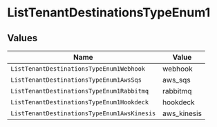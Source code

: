 # ListTenantDestinationsTypeEnum1


## Values

| Name                                        | Value                                       |
| ------------------------------------------- | ------------------------------------------- |
| `ListTenantDestinationsTypeEnum1Webhook`    | webhook                                     |
| `ListTenantDestinationsTypeEnum1AwsSqs`     | aws_sqs                                     |
| `ListTenantDestinationsTypeEnum1Rabbitmq`   | rabbitmq                                    |
| `ListTenantDestinationsTypeEnum1Hookdeck`   | hookdeck                                    |
| `ListTenantDestinationsTypeEnum1AwsKinesis` | aws_kinesis                                 |